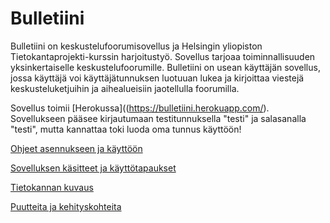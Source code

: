 # Bulletiini
Bulletiini on keskustelufoorumisovellus ja Helsingin yliopiston Tietokantaprojekti-kurssin harjoitustyö. Sovellus tarjoaa toiminnallisuuden yksinkertaiselle keskustelufoorumille. Bulletiini on usean käyttäjän sovellus, jossa käyttäjä voi käyttäjätunnuksen luotuuan lukea ja kirjoittaa viestejä keskusteluketjuihin ja aihealueisiin jaotellulla foorumilla.

Sovellus toimii [Herokussa]((https://bulletiini.herokuapp.com/). Sovellukseen pääsee kirjautumaan testitunnuksella "testi" ja salasanalla "testi", mutta kannattaa toki luoda oma tunnus käyttöön!

[Ohjeet asennukseen ja käyttöön](https://github.com/TommiON/Bulletiini/blob/master/documentation/manual.md)

[Sovelluksen käsitteet ja käyttötapaukset](https://github.com/TommiON/Bulletiini/blob/master/documentation/usecases.md)

[Tietokannan kuvaus](documentation/database.md)

[Puutteita ja kehityskohteita](documentation/puutteet.md)

